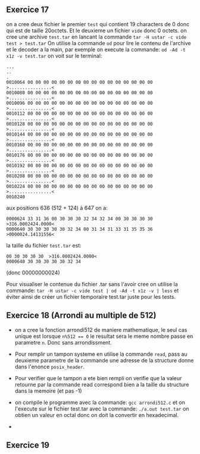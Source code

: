 ## Exercice 17
on a cree deux fichier le premier `test` qui contient 19 characters de 0 donc qui est de taille 20octets. Et le deuxieme un fichier `vide` donc 0 octets.
on cree une archive `test.tar` en lancant la commande `tar -H ustar -c vide test > test.tar`
On utilise la commande `od` pour lire le contenu de l'archive et le decoder a la main, par exemple on execute la commande: `od -Ad -t x1z -v test.tar`
on voit sur le terminal:
```
...
..
.
0010064 00 00 00 00 00 00 00 00 00 00 00 00 00 00 00 00  >................<
0010080 00 00 00 00 00 00 00 00 00 00 00 00 00 00 00 00  >................<
0010096 00 00 00 00 00 00 00 00 00 00 00 00 00 00 00 00  >................<
0010112 00 00 00 00 00 00 00 00 00 00 00 00 00 00 00 00  >................<
0010128 00 00 00 00 00 00 00 00 00 00 00 00 00 00 00 00  >................<
0010144 00 00 00 00 00 00 00 00 00 00 00 00 00 00 00 00  >................<
0010160 00 00 00 00 00 00 00 00 00 00 00 00 00 00 00 00  >................<
0010176 00 00 00 00 00 00 00 00 00 00 00 00 00 00 00 00  >................<
0010192 00 00 00 00 00 00 00 00 00 00 00 00 00 00 00 00  >................<
0010208 00 00 00 00 00 00 00 00 00 00 00 00 00 00 00 00  >................<
0010224 00 00 00 00 00 00 00 00 00 00 00 00 00 00 00 00  >................<
0010240
```
aux positions 636 (512 + 124) à 647 on a:
```
0000624 33 31 36 00 30 30 30 32 34 32 34 00 30 30 30 30  >316.0002424.0000<
0000640 30 30 30 30 30 32 34 00 31 34 31 33 31 35 35 36  >0000024.14131556<
```
la taille du fichier `test.tar` est:
```
00 30 30 30 30  >316.0002424.0000<
0000640 30 30 30 30 30 32 34
```
(donc 00000000024) 

Pour visualiser le contenue du fichier .tar sans l'avoir cree on utilise la commande: `tar -H ustar -c vide test | od -Ad -t x1z -v | less` et éviter ainsi de créer un fichier temporaire test.tar juste pour les tests.

## Exercice 18 (Arrondi au multiple de 512)
* on a cree la fonction arrondi512 de maniere mathematique, le seul cas unique est lorsque `n%512 == 0` le resultat sera le meme nombre passe en parametre `n`. Donc sans arrondissment. 
* Pour remplir un tampon systeme en utilise la commande `read`, pass au deuxieme parametre de la commande une adresse de la structure donne dans l'enonce `posix_header`.
* Pour verifier que le tampon a ete bien rempli on verifie que la valeur retourne par la commande read correspond bien a la taille du structure dans la memoire (et pas -1)
* on compile le programme avec la commande: `gcc arrondi512.c` et on l'execute sur le fichier test.tar avec la commande: `./a.out test.tar` on obtien un valeur en octal donc on doit la convertir en hexadecimal.

* 

## Exercice 19
